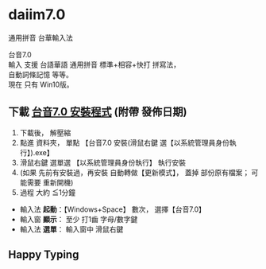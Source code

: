 # daiim7.0
通用拼音 台華輸入法


台音7.0    
輸入 支援 台語華語 通用拼音 標準+相容+快打 拼寫法，  
自動詞條記憶 等等。  
現在 只有 Win10版。  


<!--big> 下載  <a href="di%E5%8F%B0%E9%9F%B37.0%E5%AE%89%E8%A3%9DWindows%E7%89%88_20200819.zip" download>台音7.0 安裝程式</a> </big-->

## 下載  <a href="di%E5%8F%B0%E9%9F%B37.0%E5%AE%89%E8%A3%9DWindows%E7%89%88_20200819.zip" download>台音7.0 安裝程式</a> (附帶 發佈日期)

<!--a id="raw-url" href="di%E5%8F%B0%E9%9F%B37.0%E5%AE%89%E8%A3%9DWindows%E7%89%88_20200819.zip">Download File 3</a-->


1. 下載後， 解壓縮  
2. 點進 資料夾， 單點 【台音7.0 安裝(滑鼠右鍵 選【以系統管理員身份執行】).exe】
3. 滑鼠右鍵 選單選 【以系統管理員身份執行】 執行安裝
4. (如果 先前有安裝過，再安裝 自動轉做【更新模式】， 蓋掉 部份原有檔案； 可能需要 重新開機)
5. 過程 大約 ≦1分鐘
  
  
- 輸入法 **起動**：【Windows+Space】 數次， 選擇【台音7.0】
- 輸入窗 **顯示**： 至少 打1齒 字母/數字鍵
- 輸入法 **選單**： 輸入窗中 滑鼠右鍵

## **Happy Typing**


<!--
以下參考
-->

<!--
good tutorial for GitHub pages (8::39)
https://www.youtube.com/watch?v=BA_c3bGQXlQ
-->


<!-- 
theme: jekyll-theme-cayman
github:
  is_project_page: false
-->
<!-- 
theme: jekyll-theme-cayman
github:
  is_project_page: false
show_downloads: true
-->

<!-- 
You can use the [editor on GitHub](https://github.com/izgang/daiim7.0/edit/master/README.md) to maintain and preview the content for your website in Markdown files.

Whenever you commit to this repository, GitHub Pages will run [Jekyll](https://jekyllrb.com/) to rebuild the pages in your site, from the content in your Markdown files.

### Markdown

Markdown is a lightweight and easy-to-use syntax for styling your writing. It includes conventions for

```markdown
Syntax highlighted code block

# Header 1
## Header 2
### Header 3

- Bulleted
- List

1. Numbered
2. List

**Bold** and _Italic_ and `Code` text


[Link](url) and ![Image](src)
```




For more details see [GitHub Flavored Markdown](https://guides.github.com/features/mastering-markdown/).

### Jekyll Themes

Your Pages site will use the layout and styles from the Jekyll theme you have selected in your [repository settings](https://github.com/izgang/daiim7.0/settings). The name of this theme is saved in the Jekyll `_config.yml` configuration file.
